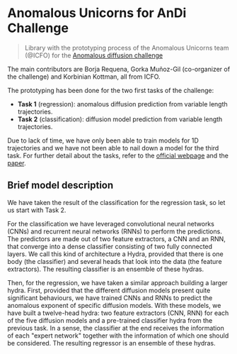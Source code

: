 # Anomalous Unicorns for AnDi Challenge
> Library with the prototyping process of the Anomalous Unicorns team (@ICFO) for the <a href='http://www.andi-challenge.org/'>Anomalous diffusion challenge</a>


The main contributors are Borja Requena, Gorka Muñoz-Gil (co-organizer of the challenge) and Korbinian Kottman, all from ICFO.

The prototyping has been done for the two first tasks of the challenge:
- **Task 1** (regression): anomalous diffusion prediction from variable length trajectories. 
- **Task 2** (classification): diffusion model prediction from variable length trajectories. 

Due to lack of time, we have only been able to train models for 1D trajectories and we have not been able to nail down a model for the third task. For further detail about the tasks, refer to the [official webpage](http://www.andi-challenge.org/) and the [paper](https://arxiv.org/pdf/2003.12036.pdf). 

## Brief model description

We have taken the result of the classification for the regression task, so let us start with Task 2.

For the classification we have leveraged convolutional neural networks (CNNs) and recurrent neural networks (RNNs) to perform the predictions. The predictors are made out of two feature extractors, a CNN and an RNN, that converge into a dense classifier consisting of two fully connected layers. We call this kind of architecture a Hydra, provided that there is one body (the classifier) and several heads that look into the data (the feature extractors). The resulting classifier is an ensemble of these hydras. 

Then, for the regression, we have taken a similar approach building a larger hydra. First, provided that the different diffusion models present quite significant behaviours, we have trained CNNs and RNNs to predict the anomalous exponent of specific diffusion models. With these models, we have built a twelve-head hydra: two feature extractors (CNN, RNN) for each of the five diffusion models and a pre-trained classifier hydra from the previous task. In a sense, the classifier at the end receives the information of each "expert network" together with the information of which one should be considered. The resulting regressor is an ensemble of these hydras.
